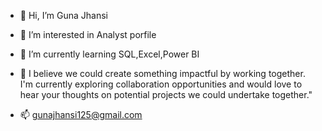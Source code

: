 - 👋 Hi, I’m Guna Jhansi
- 👀 I’m interested in Analyst porfile
- 🌱 I’m currently learning SQL,Excel,Power BI
  
- 💞️ I believe we could create something impactful by working together. I'm currently exploring collaboration opportunities and would love to hear your thoughts on potential projects we could undertake together."
- 📫 gunajhansi125@gmail.com

<!---
Gunajhansi2312/Gunajhansi2312 is a ✨ special ✨ repository because its `README.md` (this file) appears on your GitHub profile.
You can click the Preview link to take a look at your changes.
--->

